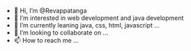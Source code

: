 - 👋 Hi, I’m @Revappatanga
- 👀 I’m interested in web development and java development 
- 🌱 I’m currently leaning java, css, html, javascript ...
- 💞️ I’m looking to collaborate on ...
- 📫 How to reach me ...

<!---
Revappatanga/Revappatanga is a ✨ special ✨ repository because its `README.md` (this file) appears on your GitHub profile.
You can click the Preview link to take a look at your changes.
--->
